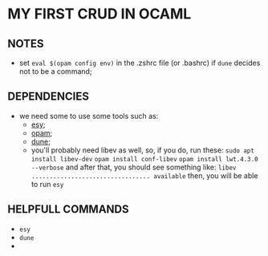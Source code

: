 # MY FIRST CRUD IN OCAML

## NOTES
- set `eval $(opam config env)` in the .zshrc file (or .bashrc) if `dune` decides not to be a command;

## DEPENDENCIES
- we need some to use some tools such as:
  - [esy](https://esy.sh/docs/en/getting-started.html);
  - [opam](https://opam.ocaml.org/);
  - [dune](https://opam.ocaml.org/packages/dune/);
  - you'll probably need libev as well, so, if you do, run these:
    ``sudo apt install libev-dev`` 
    ``opam install conf-libev``
    ``opam install lwt.4.3.0 --verbose`` and after that, you should see something like: 
      ``libev ................................. available``
      then, you will be able to run ``esy``

## HELPFULL COMMANDS

- ``esy``
- ``dune``
- 
